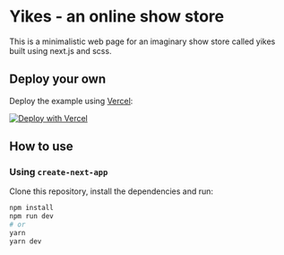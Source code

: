 # Yikes - an online show store

This is a minimalistic web page for an imaginary show store called yikes built using next.js and scss.

## Deploy your own

Deploy the example using [Vercel](https://vercel.com):

[![Deploy with Vercel](https://vercel.com/button)](https://vercel.com/import/project?template=https://github.com/vercel/next.js/tree/canary/examples/with-next-sass)

## How to use

### Using `create-next-app`

Clone this repository, install the dependencies and run:

```bash
npm install
npm run dev
# or
yarn
yarn dev
```

